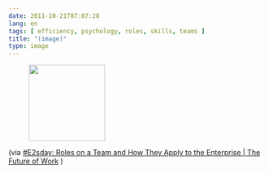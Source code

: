 ```yaml
---
date: 2011-10-21T07:07:28
lang: en
tags: [ efficiency, psychology, roles, skills, teams ]
title: "(image)"
type: image
---
```


<figure>
<a
href="https://hugo.ferreira.cc/via-e2sday-roles-on-a-team-and-how-they-apply/attachment/939/"
rel="attachment"><img
src="/wp-content/uploads/2011/10/tumblr_ltfa8aDAjn1qz82meo1_r4_1280-150x150.png"
width="150" height="150" /></a></figure>

(via [#E2sday: Roles on a Team and How They Apply to the Enterprise  | 
The Future of
Work](http://blog.socialcast.com/e2sday-roles-on-a-team-and-how-they-apply-to-the-enterprise/)
)

